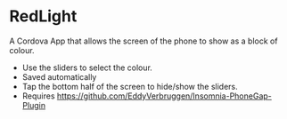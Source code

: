 # RedLight
A Cordova App that allows the screen of the phone to show as a block of colour.

* Use the sliders to select the colour.
* Saved automatically
* Tap the bottom half of the screen to hide/show the sliders.
* Requires https://github.com/EddyVerbruggen/Insomnia-PhoneGap-Plugin